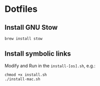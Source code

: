 # Dotfiles

## Install GNU Stow

```Term
brew install stow
```

## Install symbolic links

Modify and Run in the `install-[os].sh`, e.g.:

```Term
chmod +x install.sh
./install-mac.sh
```
